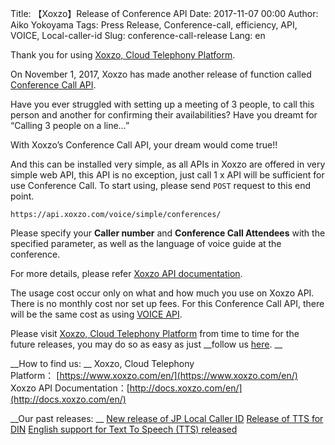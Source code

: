 Title: 【Xoxzo】Release of Conference API
Date: 2017-11-07 00:00
Author: Aiko Yokoyama
Tags: Press Release, Conference-call, efficiency, API, VOICE, Local-caller-id
Slug: conference-call-release
Lang: en

Thank you for using [Xoxzo, Cloud Telephony Platform](https://www.xoxzo.com/en/).

On November 1, 2017, Xoxzo has made another release of function called [Conference Call API](https://www.xoxzo.com/en/about/voice-api/).

Have you ever struggled with setting up a meeting of 3 people, to call this person and another for confirming their availabilities? Have you dreamt for “Calling 3 people on a line…”

With Xoxzo’s Conference Call API, your dream would come true!!

And this can be installed very simple, as all APIs in Xoxzo are offered in very simple web API, this API is no exception, just call 1 x API will be sufficient for use Conference Call. To start using, please send `POST` request to this end point.

```https://api.xoxzo.com/voice/simple/conferences/ ```

Please specify your __Caller number__ and __Conference Call Attendees__ with the specified parameter, as well as the language of voice guide at the conference.

For more details, please refer [Xoxzo API documentation](http://docs.xoxzo.com/en/voice.html#simple-conference-api).

The usage cost occur only on what and how much you use on Xoxzo API. There is no monthly cost nor set up fees. For this Conference Call API, there will be the same cost as using [VOICE API](http://docs.xoxzo.com/en/voice.html).

Please visit [Xoxzo, Cloud Telephony Platform](https://www.xoxzo.com/en/) from time to time for the future releases, you may do so as easy as just __follow us [here](https://twitter.com/xoxzotelephony). __



__How to find us: __ 
Xoxzo, Cloud Telephony Platform： [https://www.xoxzo.com/en/](https://www.xoxzo.com/en/)
Xoxzo API Documentation：[http://docs.xoxzo.com/en/](http://docs.xoxzo.com/en/)

__Our past releases: __
[New release of JP Local Caller ID](https://blog.xoxzo.com/2017/08/23/jp-local-caller-id/)
[Release of TTS for DIN](https://blog.xoxzo.com/2017/05/24/text-to-speech-for-din/)
[English support for Text To Speech (TTS) released](https://blog.xoxzo.com/2017/03/22/tts-en-release/)
